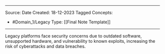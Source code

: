 - - -
Source:
Date Created:  18-12-2023
Tagged Concepts:
- #Domain_1/Legacy 
Type: [[Final Note Template]]
- - - 
Legacy platforms face security concerns due to outdated software, unsupported hardware, and vulnerability to known exploits, increasing the risk of cyberattacks and data breaches.